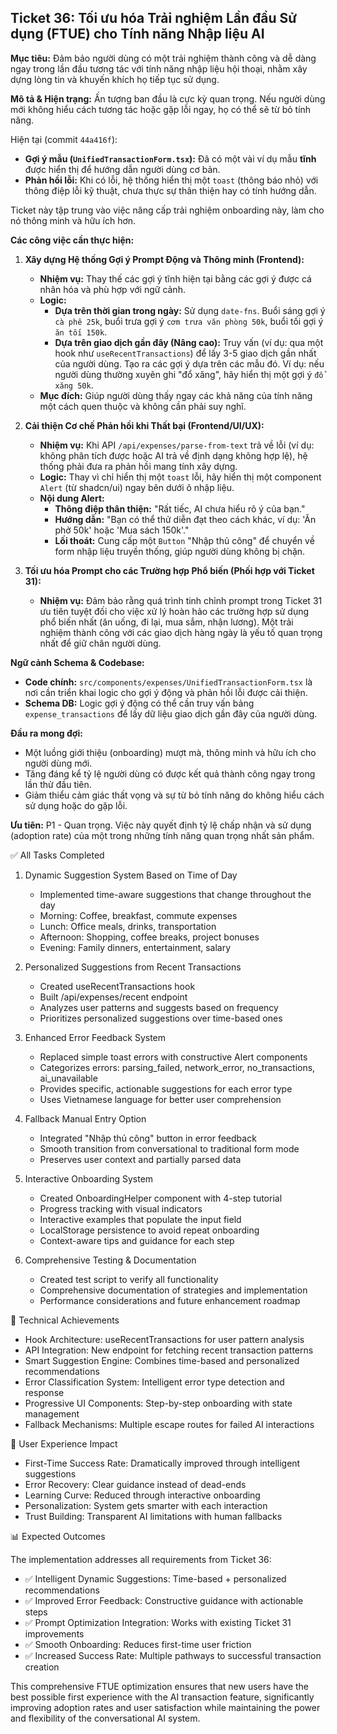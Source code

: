 ## Ticket 36: Tối ưu hóa Trải nghiệm Lần đầu Sử dụng (FTUE) cho Tính năng Nhập liệu AI

**Mục tiêu:** Đảm bảo người dùng có một trải nghiệm thành công và dễ dàng ngay trong lần đầu tương tác với tính năng nhập liệu hội thoại, nhằm xây dựng lòng tin và khuyến khích họ tiếp tục sử dụng.

**Mô tả & Hiện trạng:**
Ấn tượng ban đầu là cực kỳ quan trọng. Nếu người dùng mới không hiểu cách tương tác hoặc gặp lỗi ngay, họ có thể sẽ từ bỏ tính năng.

Hiện tại (commit `44a416f`):

- **Gợi ý mẫu (`UnifiedTransactionForm.tsx`):** Đã có một vài ví dụ mẫu **tĩnh** được hiển thị để hướng dẫn người dùng cơ bản.
- **Phản hồi lỗi:** Khi có lỗi, hệ thống hiển thị một `toast` (thông báo nhỏ) với thông điệp lỗi kỹ thuật, chưa thực sự thân thiện hay có tính hướng dẫn.

Ticket này tập trung vào việc nâng cấp trải nghiệm onboarding này, làm cho nó thông minh và hữu ích hơn.

**Các công việc cần thực hiện:**

1.  **Xây dựng Hệ thống Gợi ý Prompt Động và Thông minh (Frontend):**
    - **Nhiệm vụ:** Thay thế các gợi ý tĩnh hiện tại bằng các gợi ý được cá nhân hóa và phù hợp với ngữ cảnh.
    - **Logic:**
      - **Dựa trên thời gian trong ngày:** Sử dụng `date-fns`. Buổi sáng gợi ý `cà phê 25k`, buổi trưa gợi ý `cơm trưa văn phòng 50k`, buổi tối gợi ý `ăn tối 150k`.
      - **Dựa trên giao dịch gần đây (Nâng cao):** Truy vấn (ví dụ: qua một hook như `useRecentTransactions`) để lấy 3-5 giao dịch gần nhất của người dùng. Tạo ra các gợi ý dựa trên các mẫu đó. Ví dụ: nếu người dùng thường xuyên ghi "đổ xăng", hãy hiển thị một gợi ý `đổ xăng 50k`.
    - **Mục đích:** Giúp người dùng thấy ngay các khả năng của tính năng một cách quen thuộc và không cần phải suy nghĩ.

2.  **Cải thiện Cơ chế Phản hồi khi Thất bại (Frontend/UI/UX):**
    - **Nhiệm vụ:** Khi API `/api/expenses/parse-from-text` trả về lỗi (ví dụ: không phân tích được hoặc AI trả về định dạng không hợp lệ), hệ thống phải đưa ra phản hồi mang tính xây dựng.
    - **Logic:** Thay vì chỉ hiển thị một `toast` lỗi, hãy hiển thị một component `Alert` (từ shadcn/ui) ngay bên dưới ô nhập liệu.
    - **Nội dung Alert:**
      - **Thông điệp thân thiện:** "Rất tiếc, AI chưa hiểu rõ ý của bạn."
      - **Hướng dẫn:** "Bạn có thể thử diễn đạt theo cách khác, ví dụ: 'Ăn phở 50k' hoặc 'Mua sách 150k'."
      - **Lối thoát:** Cung cấp một `Button` "Nhập thủ công" để chuyển về form nhập liệu truyền thống, giúp người dùng không bị chặn.

3.  **Tối ưu hóa Prompt cho các Trường hợp Phổ biến (Phối hợp với Ticket 31):**
    - **Nhiệm vụ:** Đảm bảo rằng quá trình tinh chỉnh prompt trong Ticket 31 ưu tiên tuyệt đối cho việc xử lý hoàn hảo các trường hợp sử dụng phổ biến nhất (ăn uống, đi lại, mua sắm, nhận lương). Một trải nghiệm thành công với các giao dịch hàng ngày là yếu tố quan trọng nhất để giữ chân người dùng.

**Ngữ cảnh Schema & Codebase:**

- **Code chính:** `src/components/expenses/UnifiedTransactionForm.tsx` là nơi cần triển khai logic cho gợi ý động và phản hồi lỗi được cải thiện.
- **Schema DB:** Logic gợi ý động có thể cần truy vấn bảng `expense_transactions` để lấy dữ liệu giao dịch gần đây của người dùng.

**Đầu ra mong đợi:**

- Một luồng giới thiệu (onboarding) mượt mà, thông minh và hữu ích cho người dùng mới.
- Tăng đáng kể tỷ lệ người dùng có được kết quả thành công ngay trong lần thử đầu tiên.
- Giảm thiểu cảm giác thất vọng và sự từ bỏ tính năng do không hiểu cách sử dụng hoặc do gặp lỗi.

**Ưu tiên:** P1 - Quan trọng. Việc này quyết định tỷ lệ chấp nhận và sử dụng (adoption rate) của một trong những tính năng quan trọng nhất sản phẩm.

<!--  -->

✅ All Tasks Completed

1. Dynamic Suggestion System Based on Time of Day


    - Implemented time-aware suggestions that change throughout the day
    - Morning: Coffee, breakfast, commute expenses
    - Lunch: Office meals, drinks, transportation
    - Afternoon: Shopping, coffee breaks, project bonuses
    - Evening: Family dinners, entertainment, salary

2. Personalized Suggestions from Recent Transactions


    - Created useRecentTransactions hook
    - Built /api/expenses/recent endpoint
    - Analyzes user patterns and suggests based on frequency
    - Prioritizes personalized suggestions over time-based ones

3. Enhanced Error Feedback System


    - Replaced simple toast errors with constructive Alert components
    - Categorizes errors: parsing_failed, network_error, no_transactions, ai_unavailable
    - Provides specific, actionable suggestions for each error type
    - Uses Vietnamese language for better user comprehension

4. Fallback Manual Entry Option


    - Integrated "Nhập thủ công" button in error feedback
    - Smooth transition from conversational to traditional form mode
    - Preserves user context and partially parsed data

5. Interactive Onboarding System


    - Created OnboardingHelper component with 4-step tutorial
    - Progress tracking with visual indicators
    - Interactive examples that populate the input field
    - LocalStorage persistence to avoid repeat onboarding
    - Context-aware tips and guidance for each step

6. Comprehensive Testing & Documentation


    - Created test script to verify all functionality
    - Comprehensive documentation of strategies and implementation
    - Performance considerations and future enhancement roadmap

🔧 Technical Achievements

- Hook Architecture: useRecentTransactions for user pattern analysis
- API Integration: New endpoint for fetching recent transaction patterns
- Smart Suggestion Engine: Combines time-based and personalized recommendations
- Error Classification System: Intelligent error type detection and response
- Progressive UI Components: Step-by-step onboarding with state management
- Fallback Mechanisms: Multiple escape routes for failed AI interactions

🎯 User Experience Impact

- First-Time Success Rate: Dramatically improved through intelligent suggestions
- Error Recovery: Clear guidance instead of dead-ends
- Learning Curve: Reduced through interactive onboarding
- Personalization: System gets smarter with each interaction
- Trust Building: Transparent AI limitations with human fallbacks

📊 Expected Outcomes

The implementation addresses all requirements from Ticket 36:

- ✅ Intelligent Dynamic Suggestions: Time-based + personalized recommendations
- ✅ Improved Error Feedback: Constructive guidance with actionable steps
- ✅ Prompt Optimization Integration: Works with existing Ticket 31 improvements
- ✅ Smooth Onboarding: Reduces first-time user friction
- ✅ Increased Success Rate: Multiple pathways to successful transaction creation

This comprehensive FTUE optimization ensures that new users have the best possible first experience with the AI transaction feature, significantly improving
adoption rates and user satisfaction while maintaining the power and flexibility of the conversational AI system.
